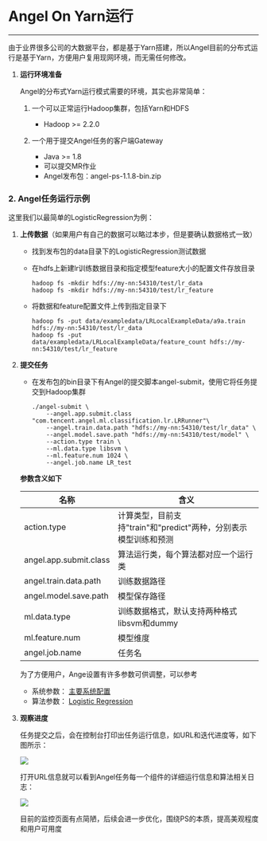 # Angel On Yarn运行

----

由于业界很多公司的大数据平台，都是基于Yarn搭建，所以Angel目前的分布式运行是基于Yarn，方便用户复用现网环境，而无需任何修改。

1. **运行环境准备** 

	Angel的分布式Yarn运行模式需要的环境，其实也非常简单：
	
	1. 一个可以正常运行Hadoop集群，包括Yarn和HDFS
		* Hadoop >= 2.2.0

	2. 一个用于提交Angel任务的客户端Gateway
		* Java >= 1.8
		* 可以提交MR作业
		* Angel发布包：angel-ps-1.1.8-bin.zip


### 2. **Angel任务运行示例**

这里我们以最简单的LogisticRegression为例：

1. **上传数据**（如果用户有自己的数据可以略过本步，但是要确认数据格式一致）

	* 找到发布包的data目录下的LogisticRegression测试数据
	* 在hdfs上新建lr训练数据目录和指定模型feature大小的配置文件存放目录

		```
		hadoop fs -mkdir hdfs://my-nn:54310/test/lr_data
		hadoop fs -mkdir hdfs://my-nn:54310/test/lr_feature
		```
	* 将数据和feature配置文件上传到指定目录下

		```
		hadoop fs -put data/exampledata/LRLocalExampleData/a9a.train hdfs://my-nn:54310/test/lr_data
		hadoop fs -put data/exampledata/LRLocalExampleData/feature_count hdfs://my-nn:54310/test/lr_feature
		```
2. **提交任务**
	
	* 在发布包的bin目录下有Angel的提交脚本angel-submit，使用它将任务提交到Hadoop集群

		```
		./angel-submit \
			--angel.app.submit.class "com.tencent.angel.ml.classification.lr.LRRunner"\
			--angel.train.data.path "hdfs://my-nn:54310/test/lr_data" \
			--angel.model.save.path "hdfs://my-nn:54310/test/model" \
			--action.type train \
			--ml.data.type libsvm \
			--ml.feature.num 1024 \
			--angel.job.name LR_test
		```
	
	**参数含义如下**
	  
  		
	| 名称    | 含义  |
	| --- | --- |
	| action.type  | 计算类型，目前支持"train"和"predict"两种，分别表示模型训练和预测    | 
	| angel.app.submit.class | 算法运行类，每个算法都对应一个运行类| 
	| angel.train.data.path | 训练数据路径 | 
	| angel.model.save.path | 模型保存路径 | 
	| ml.data.type | 训练数据格式，默认支持两种格式libsvm和dummy | 
	| ml.feature.num | 模型维度 |
	| angel.job.name | 任务名|


	为了方便用户，Ange设置有许多参数可供调整，可以参考

	* 系统参数： [主要系统配置](config_details.md)
	* 算法参数： [Logistic Regression](../lr_on_angel.md)

3. **观察进度**


	任务提交之后，会在控制台打印出任务运行信息，如URL和迭代进度等，如下图所示：
	
	![][1]

	打开URL信息就可以看到Angel任务每一个组件的详细运行信息和算法相关日志：

	![][2]
	
	目前的监控页面有点简陋，后续会进一步优化，围绕PS的本质，提高美观程度和用户可用度


  [1]: ../img/angel_client_log.png 
  [2]: ../img/lr_worker_log.png 
